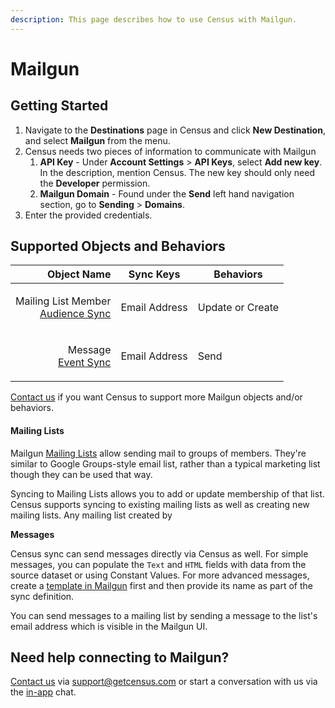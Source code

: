 ```yaml
---
description: This page describes how to use Census with Mailgun.
---
```


# Mailgun

## Getting Started

1. Navigate to the **Destinations** page in Census and click **New Destination**, and select **Mailgun** from the menu.
2. Census needs two pieces of information to communicate with Mailgun
   1. **API Key** - Under **Account Settings** > **API Keys**, select **Add new key**. In the description, mention Census. The new key should only need the **Developer** permission.
   2. **Mailgun Domain** - Found under the **Send** left hand navigation section, go to **Sending** > **Domains**.
3. Enter the provided credentials.

## Supported Objects and Behaviors

|                                                                      **Object Name** | **Sync Keys** | **Behaviors**    |
| -----------------------------------------------------------------------------------: | ------------- | ---------------- |
| <p>Mailing List Member<br><a href="../syncs/audience-syncs.md">Audience Sync</a></p> | Email Address | Update or Create |
|       <p>Message<br><a href="../syncs/structuring-data/events.md">Event Sync</a></p> | Email Address | Send             |

[Contact us](mailto:support@getcensus.com) if you want Census to support more Mailgun objects and/or behaviors.

#### Mailing Lists

Mailgun [Mailing Lists](https://documentation.mailgun.com/docs/mailgun/user-manual/sending-messages/mailing-lists) allow sending mail to groups of members. They're similar to Google Groups-style email list, rather than a typical marketing list though they can be used that way.&#x20;

Syncing to Mailing Lists allows you to add or update membership of that list. Census supports syncing to existing mailing lists as well as creating new mailing lists. Any mailing list created by&#x20;

**Messages**

Census sync can send messages directly via Census as well. For simple messages, you can populate the `Text` and `HTML` fields with data from the source dataset or using Constant Values. For more advanced messages, create a [template in Mailgun](https://help.mailgun.com/hc/en-us/articles/360021380793-Email-Templates) first and then provide its name as part of the sync definition.&#x20;

You can send messages to a mailing list by sending a message to the list's email address which is visible in the Mailgun UI.

## Need help connecting to Mailgun?

[Contact us](mailto:support@getcensus.com) via support@getcensus.com or start a conversation with us via the [in-app](https://app.getcensus.com) chat.
